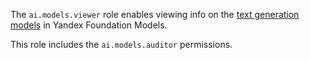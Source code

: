 The `ai.models.viewer` role enables viewing info on the [text generation models](../../../foundation-models/concepts/generation/models.md) in Yandex Foundation Models.

This role includes the `ai.models.auditor` permissions.
